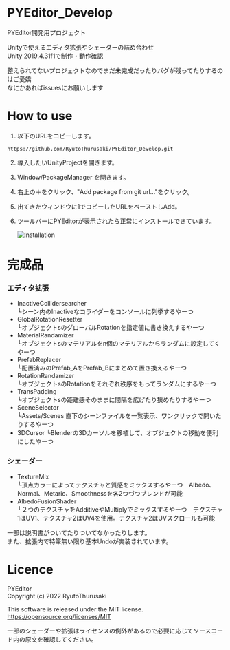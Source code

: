 # PYEditor_Develop
PYEditor開発用プロジェクト  
  
Unityで使えるエディタ拡張やシェーダーの詰め合わせ  
Unity 2019.4.31f1で制作・動作確認

整えられてないプロジェクトなのでまだ未完成だったりバグが残ってたりするのはご愛嬌  
なにかあればissuesにお願いします  
  
# How to use
1. 以下のURLをコピーします。

```
https://github.com/RyutoThurusaki/PYEditor_Develop.git
```

2. 導入したいUnityProjectを開きます。  
3. Window/PackageManager を開きます。  
4. 右上の＋をクリック、"Add package from git url..."をクリック。  
5. 出てきたウィンドウに1でコピーしたURLをペーストしAdd。  
6. ツールバーにPYEditorが表示されたら正常にインストールできています。

   ![Installation](https://user-images.githubusercontent.com/41750783/210133266-9f022bde-3561-4fb1-857b-c60608bf6423.gif)


# 完成品  
### エディタ拡張
- InactiveCollidersearcher  
└シーン内のInactiveなコライダーをコンソールに列挙するやーつ
- GlobalRotationResetter  
└オブジェクトsのグローバルRotationを指定値に書き換えするやーつ
- MaterialRandamizer  
└オブジェクトsのマテリアルをn個のマテリアルからランダムに設定してくやーつ
- PrefabReplacer  
└配置済みのPrefab_AをPrefab_Bにまとめて置き換えるやーつ
- RotationRandamizer  
└オブジェクトsのRotationをそれぞれ秩序をもってランダムにするやーつ
- TransPadding  
└オブジェクトsの距離感そのままに間隔を広げたり狭めたりするやーつ
- SceneSelector  
└Assets/Scenes 直下のシーンファイルを一覧表示、ワンクリックで開いたりするやーつ
- 3DCursor
└Blenderの3Dカーソルを移植して、オブジェクトの移動を便利にしたやーつ
  
### シェーダー
- TextureMix  
└頂点カラーによってテクスチャと質感をミックスするやーつ　Albedo、Normal、Metaric、Smoothnessを各2つづつブレンドが可能
- AlbedoFusionShader  
└２つのテクスチャをAdditiveやMultiplyでミックスするやーつ　テクスチャ1はUV1、テクスチャ2はUV4を使用。テクスチャ2はUVスクロールも可能

一部は説明書がついてたりついてなかったりします。  
また、拡張内で特筆無い限り基本Undoが実装されています。
  
# Licence
PYEditor  
Copyright (c) 2022 RyutoThurusaki  
  
This software is released under the MIT license.  
https://opensource.org/licenses/MIT

一部のシェーダーや拡張はライセンスの例外があるので必要に応じてソースコード内の原文を確認してください。
